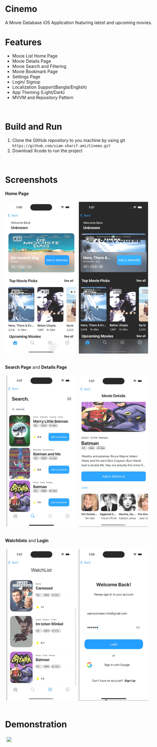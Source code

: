 
# Cinemo 
A Movie Database iOS Application featuring latest and upcoming movies. 

# Features
- Movie List Home Page 
- Movie Details Page
- Movie Search and Filtering
- Movie Bookmark Page
- Settings Page
- Login/ Signup
- Localization Support(Bangla/English)
- App Theming (Light/Dark)
- MVVM and Repository Pattern

<br>

# Build and Run 
1. Clone the GitHub repository to you machine by using git `https://github.com/siam-sharif-ami/Cinemo.git`
2. Download Xcode to run the project

<br>

# Screenshots
**Home Page**
<div style="display: flex; flex-wrap: wrap;">
  <img src="./Resources/Screenshots/Dashboard.png" style="width: 45%; margin: 5px;">
  <img src="./Resources/Screenshots/Dashboard_dark.png" style="width: 45%; margin: 5px;">
</div>
<br>

**Search Page** and **Details Page**
<div style="display: flex; flex-wrap: wrap;">
  <img src="./Resources/Screenshots/Search.png" style="width: 45%; margin: 5px;">
  <img src="./Resources/Screenshots/Details.png" style="width: 45%; margin: 5px;">
</div>

<br>

**Watchlists** and **Login**
<div style="display: flex; flex-wrap: wrap;">
  <img src="./Resources/Screenshots/Watchlists.png" style="width: 45%; margin: 5px;">
  <img src="./Resources/Screenshots/login.png" style="width: 45%; margin: 5px;">
</div>

<br>

# Demonstration

<div style="display: flex; flex-wrap: wrap;">
  <img src="./Resources/Videos/InShot_20241102_230026767-ezgif.com-video-to-gif-converter.gif" style="width: 70%; margin: 5px;">
</div>






